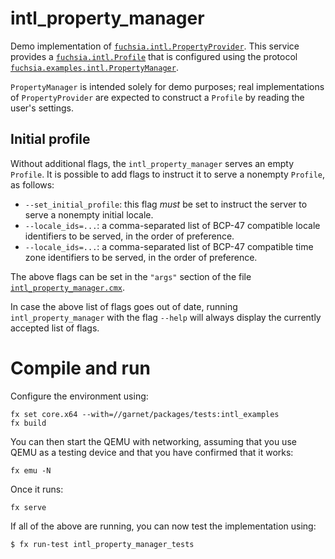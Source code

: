 # intl_property_manager

Demo implementation of [`fuchsia.intl.PropertyProvider`][1]. This service provides a
[`fuchsia.intl.Profile`][2] that is configured using the protocol
[`fuchsia.examples.intl.PropertyManager`][3].

`PropertyManager` is intended solely for demo purposes; real implementations of
`PropertyProvider` are expected to construct a `Profile` by reading the user's
settings.

## Initial profile

Without additional flags, the `intl_property_manager` serves an empty `Profile`.  It is
possible to add flags to instruct it to serve a nonempty `Profile`, as follows:

* `--set_initial_profile`: this flag *must* be set to instruct the server to serve a nonempty
initial locale.
* `--locale_ids=...`: a comma-separated list of BCP-47 compatible locale identifiers to be served,
in the order of preference.
* `--locale_ids=...`: a comma-separated list of BCP-47 compatible time zone identifiers to be served, in the order of preference.

The above flags can be set in the `"args"` section of the file
[`intl_property_manager.cmx`](meta/intl_property_manager.cmx).

In case the above list of flags goes out of date, running `intl_property_manager` with the flag
`--help` will always display the currently accepted list of flags.

# Compile and run

Configure the environment using:

```
fx set core.x64 --with=//garnet/packages/tests:intl_examples
fx build
```

You can then start the QEMU with networking, assuming that you use QEMU as a testing device and
that you have confirmed that it works:

```
fx emu -N
```

Once it runs:

```
fx serve
```

If all of the above are running, you can now test the implementation using:

```shell
$ fx run-test intl_property_manager_tests
```

[1]: https://fuchsia.googlesource.com/fuchsia/+/master/sdk/fidl/fuchsia.intl/property_provider.fidl
[2]: https://fuchsia.googlesource.com/fuchsia/+/master/sdk/fidl/fuchsia.intl/intl.fidl#69
[3]: https://fuchsia.googlesource.com/fuchsia/+/master/garnet/examples/intl/manager/fidl/manager.test.fidl
